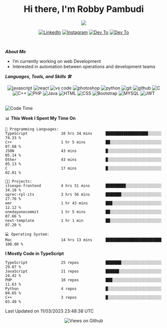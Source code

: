 <div align="center">
   <h1>Hi there, I'm Robby Pambudi </h1>

<img src="https://pronoun.cyou/x/y?subject=He&object=Him&height=20"> 
</div>

<p align='center'>
   <a href="https://www.linkedin.com/in/robbypambudi" target="_blank"><img src="https://img.shields.io/badge/LinkedIn-0077B5?style=for-the-badge&logo=linkedin&logoColor=white" alt="LinkedIn"></a>
   <a href="https://www.instagram.com/robbypambudi" target="_blank"><img src="https://img.shields.io/badge/Instagram-E4405F?style=for-the-badge&logo=instagram&logoColor=white" alt="Instagram"></a>
   <a href="https://dev.to/robbypambudi" target="_blank"><img src="https://img.shields.io/badge/dev.to-0A0A0A?style=for-the-badge&logo=dev.to&logoColor=white" alt="Dev To"></a>
   <a href="https://www.facebook.com/robbyulungpambudi" target="_blank"><img src="https://img.shields.io/badge/Facebook-1877F2?style=for-the-badge&logo=facebook&logoColor=white" alt="Dev To"></a>

</p> <p>
<br>
   
***About Me***
   
- I’m currently working on web Development
- Interested in automation between operations and development teams
 
   
***Languages, Tools, and Skills 🛠***

   <div align="center">
   <img src="https://img.shields.io/badge/JavaScript-F7DF1E?style=for-the-badge&logo=javascript&logoColor=black" alt="javascript" />
      <img src="https://img.shields.io/badge/React-61DAFB?style=for-the-badge&logo=react&logoColor=black" alt="react" />
      <img src="https://img.shields.io/badge/vs%20code-007ACC?style=for-the-badge&logo=visual%20studio%20code&logoColor=white" alt="vs code" />
      <img src="https://img.shields.io/badge/adobe%20photoshop-31A8FF?style=for-the-badge&logo=adobe%20photoshop&logoColor=white" alt="photoshop" />
      <img src="https://img.shields.io/badge/python-3776AB?style=for-the-badge&logo=python&logoColor=white" alt="python" />
      <img src="https://img.shields.io/badge/Git-F05032?style=for-the-badge&logo=git&logoColor=white" alt="git" />
      <img src="https://img.shields.io/badge/GitHub-100000?style=for-the-badge&logo=github&logoColor=white" alt="github" />
      <img src="https://img.shields.io/badge/c-%2300599C.svg?style=for-the-badge&logo=c&logoColor=white" alt="C" />
      <img src="https://img.shields.io/badge/c++-%2300599C.svg?style=for-the-badge&logo=c%2B%2B&logoColor=white" alt="C++" />   
      <img src="https://img.shields.io/badge/PHP-777BB4?style=for-the-badge&logo=php&logoColor=white" alt="PHP" />
      <img src="https://img.shields.io/badge/Java-ED8B00?style=for-the-badge&logo=java&logoColor=white" alt="Java"/>
      <img src="https://img.shields.io/badge/HTML5-E34F26?style=for-the-badge&logo=html5&logoColor=white" alt="HTML" />
      <img src="https://img.shields.io/badge/CSS-239120?&style=for-the-badge&logo=css3&logoColor=white" alt ="CSS" />
      <img src="https://img.shields.io/badge/Bootstrap-563D7C?style=for-the-badge&logo=bootstrap&logoColor=white" alt="Bootstrap" />
      <img src="https://img.shields.io/badge/MySQL-00000F?style=for-the-badge&logo=mysql&logoColor=white" alt="MYSQL" />
      <img src="https://img.shields.io/badge/json%20web%20tokens-323330?style=for-the-badge&logo=json-web-tokens&logoColor=pink" alt="JWT" />
      
   </div><br>
   
<!--START_SECTION:waka-->
![Code Time](http://img.shields.io/badge/Code%20Time-514%20hrs%2019%20mins-blue)

📊 **This Week I Spent My Time On** 

```text
💬 Programming Languages: 
TypeScript               10 hrs 34 mins      ███████████████████░░░░░░   74.33 % 
C++                      1 hr 5 mins         ██░░░░░░░░░░░░░░░░░░░░░░░   07.68 % 
JSON                     43 mins             █░░░░░░░░░░░░░░░░░░░░░░░░   05.14 % 
Other                    43 mins             █░░░░░░░░░░░░░░░░░░░░░░░░   05.13 % 
C                        17 mins             █░░░░░░░░░░░░░░░░░░░░░░░░   02.01 % 

🐱‍💻 Projects: 
itsexpo-frontend         4 hrs 51 mins       █████████░░░░░░░░░░░░░░░░   34.18 % 
oprec-rpl-its            3 hrs 56 mins       ███████░░░░░░░░░░░░░░░░░░   27.76 % 
emr                      1 hr 43 mins        ███░░░░░░░░░░░░░░░░░░░░░░   12.12 % 
onedayonecommit          1 hr 5 mins         ██░░░░░░░░░░░░░░░░░░░░░░░   07.66 % 
next-template            1 hr 1 min          ██░░░░░░░░░░░░░░░░░░░░░░░   07.20 % 

💻 Operating System: 
Mac                      14 hrs 13 mins      █████████████████████████   100.00 % 
```

**I Mostly Code in TypeScript** 

```text
TypeScript               25 repos            ███████░░░░░░░░░░░░░░░░░░   29.07 % 
JavaScript               21 repos            ██████░░░░░░░░░░░░░░░░░░░   24.42 % 
PHP                      10 repos            ███░░░░░░░░░░░░░░░░░░░░░░   11.63 % 
Python                   4 repos             █░░░░░░░░░░░░░░░░░░░░░░░░   04.65 % 
C++                      3 repos             █░░░░░░░░░░░░░░░░░░░░░░░░   03.49 % 
```




 Last Updated on 11/03/2023 23:48:38 UTC
<!--END_SECTION:waka-->

<div align="center">
<img src="https://komarev.com/ghpvc/?username=robbypambudi&color=green" alt="Views on Github" />
</div>

